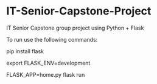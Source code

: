 # IT-Senior-Capstone-Project
IT Senior Capstone group project using Python + Flask

To run use the following commands:

pip install flask

export FLASK_ENV=development

FLASK_APP=home.py flask run